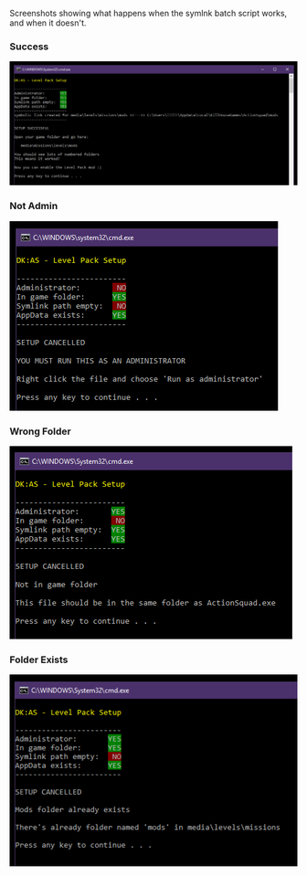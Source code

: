 Screenshots showing what happens when the symlnk batch script works, and when it doesn't.

### Success

![](images/validation/success.png)

### Not Admin

![](images/validation/not-admin.png)

### Wrong Folder

![](images/validation/wrong-folder.png)

### Folder Exists

![](images/validation/folder-exists.png)

